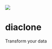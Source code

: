 ![](https://cdn.shopify.com/s/files/1/0732/4767/products/mp313.jpg)

# diaclone
Transform your data
